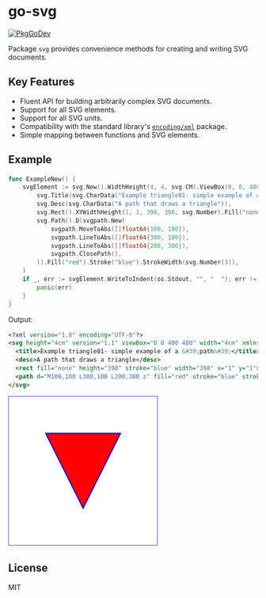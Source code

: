 # go-svg

[![PkgGoDev](https://pkg.go.dev/badge/github.com/twpayne/go-svg)](https://pkg.go.dev/github.com/twpayne/go-svg)

Package `svg` provides convenience methods for creating and writing SVG documents.

## Key Features

* Fluent API for building arbitrarily complex SVG documents.
* Support for all SVG elements.
* Support for all SVG units.
* Compatibility with the standard library's [`encoding/xml`](https://pkg.go.dev/encoding/xml) package.
* Simple mapping between functions and SVG elements.

## Example

```go
func ExampleNew() {
    svgElement := svg.New().WidthHeight(4, 4, svg.CM).ViewBox(0, 0, 400, 400).Children(
        svg.Title(svg.CharData("Example triangle01- simple example of a 'path'")),
        svg.Desc(svg.CharData("A path that draws a triangle")),
        svg.Rect().XYWidthHeight(1, 1, 398, 398, svg.Number).Fill("none").Stroke("blue"),
        svg.Path().D(svgpath.New(
            svgpath.MoveToAbs([]float64{100, 100}),
            svgpath.LineToAbs([]float64{300, 100}),
            svgpath.LineToAbs([]float64{200, 300}),
            svgpath.ClosePath(),
        )).Fill("red").Stroke("blue").StrokeWidth(svg.Number(3)),
    )
    if _, err := svgElement.WriteToIndent(os.Stdout, "", "  "); err != nil {
        panic(err)
    }
}
```

Output:

```xml
<?xml version="1.0" encoding="UTF-8"?>
<svg height="4cm" version="1.1" viewBox="0 0 400 400" width="4cm" xmlns="http://www.w3.org/2000/svg">
  <title>Example triangle01- simple example of a &#39;path&#39;</title>
  <desc>A path that draws a triangle</desc>
  <rect fill="none" height="398" stroke="blue" width="398" x="1" y="1"></rect>
  <path d="M100,100 L300,100 L200,300 z" fill="red" stroke="blue" stroke-width="3"></path>
</svg>
```

![Output](testdata/triangle01.svg)

## License

MIT
